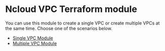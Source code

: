 # Ncloud VPC Terraform module

You can use this module to create a single VPC or create multiple VPCs at the same time. Choose one of the scenarios below.

- [Single VPC Module](https://github.com/terraform-ncloud-modules/terraform-ncloud-vpc/blob/v0.0.7/docs/single-vpc.md)
- [Multiple VPC Module](https://github.com/terraform-ncloud-modules/terraform-ncloud-vpc/blob/v0.0.7/docs/multiple-vpc.md)

